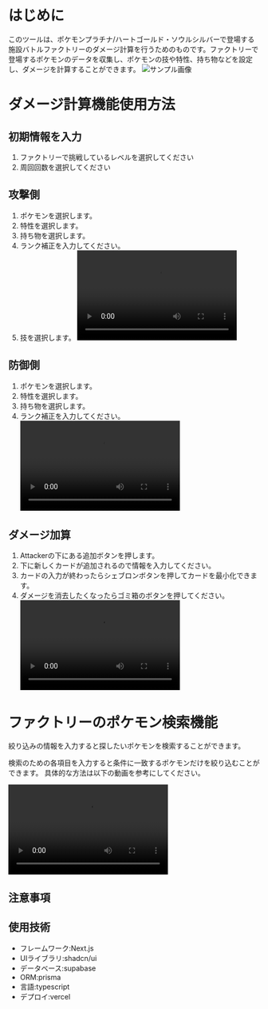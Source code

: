# はじめに

このツールは、ポケモンプラチナ/ハートゴールド・ソウルシルバーで登場する施設バトルファクトリーのダメージ計算を行うためのものです。ファクトリーで登場するポケモンのデータを収集し、ポケモンの技や特性、持ち物などを設定し、ダメージを計算することができます。
![サンプル画像](/images/nejiki_image.png)

# ダメージ計算機能使用方法

## 初期情報を入力
1. ファクトリーで挑戦しているレベルを選択してください
2. 周回回数を選択してください

## 攻撃側

1. ポケモンを選択します。
2. 特性を選択します。
3. 持ち物を選択します。
4. ランク補正を入力してください。
5. 技を選択します。
   <video src="/videos/screen-20250419-004123.mp4" controls width="320" height="180"></video>

## 防御側

1. ポケモンを選択します。
2. 特性を選択します。
3. 持ち物を選択します。
4. ランク補正を入力してください。
<video src="/videos/screen-20250419-115128.mp4" controls width="320" height="180"></video>

## ダメージ加算

1. Attackerの下にある追加ボタンを押します。
2. 下に新しくカードが追加されるので情報を入力してください。
3. カードの入力が終わったらシェブロンボタンを押してカードを最小化できます。
4. ダメージを消去したくなったらゴミ箱のボタンを押してください。
<video src="/videos/screen-20250419-115248.mp4" controls width="320" height="180"></video>

# ファクトリーのポケモン検索機能
絞り込みの情報を入力すると探したいポケモンを検索することができます。

検索のための各項目を入力すると条件に一致するポケモンだけを絞り込むことができます。
具体的な方法は以下の動画を参考にしてください。

<video src="/videos/screen-20250419-120250.mp4" controls width="320" height="180"></video>
## 注意事項

## 使用技術

- フレームワーク:Next.js
- UIライブラリ:shadcn/ui
- データベース:supabase
- ORM:prisma
- 言語:typescript
- デプロイ:vercel
